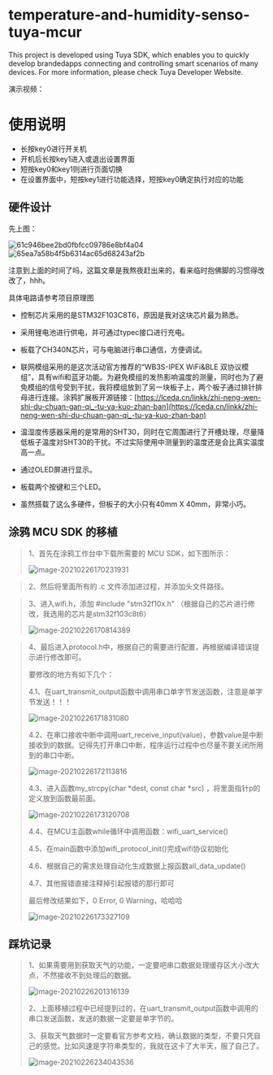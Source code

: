 # temperature-and-humidity-senso-tuya-mcur
This project is developed using Tuya SDK, which enables you to quickly develop brandedapps connecting and controlling smart scenarios of many devices.
For more information, please check Tuya Developer Website.



演示视频：



# 使用说明

- 长按key0进行开关机
- 开机后长按key1进入或退出设置界面
- 短按key0和key1则进行页面切换
- 在设置界面中，短按key1进行功能选择，短按key0确定执行对应的功能



## 硬件设计

先上图：


![61c946bee2bd0fbfcc09786e8bf4a04](https://user-images.githubusercontent.com/62596403/109374783-d079e400-78f2-11eb-8d18-fda1e505a30f.jpg)
![65ea7a58b4f5b6314ac65d68243af2b](https://user-images.githubusercontent.com/62596403/109374789-d4a60180-78f2-11eb-9f46-a1ffeabdea10.jpg)


注意到上面的时间了吗，这篇文章是我熬夜赶出来的，看来临时抱佛脚的习惯得改改了，hhh。

具体电路请参考项目原理图

- 控制芯片采用的是STM32F103C8T6，原因是我对这块芯片最为熟悉。
- 采用锂电池进行供电，并可通过typec接口进行充电。
- 板载了CH340N芯片，可与电脑进行串口通信，方便调试。

- 联网模组采用的是这次活动官方推荐的“WB3S-IPEX WiFi&BLE 双协议模组”，具有wifi和蓝牙功能。为避免模组的发热影响温度的测量，同时也为了避免模组的信号受到干扰，我将模组放到了另一块板子上，两个板子通过排针排母进行连接。涂鸦扩展板开源链接：[https://lceda.cn/linkk/zhi-neng-wen-shi-du-chuan-gan-qi_-tu-ya-kuo-zhan-ban](https://lceda.cn/linkk/zhi-neng-wen-shi-du-chuan-gan-qi_-tu-ya-kuo-zhan-ban)
- 温湿度传感器采用的是常用的SHT30，同时在它周围进行了开槽处理，尽量降低板子温度对SHT30的干扰。不过实际使用中测量到的温度还是会比真实温度高一点。
- 通过OLED屏进行显示。
- 板载两个按键和三个LED。
- 虽然搭载了这么多硬件，但板子的大小只有40mm X 40mm，非常小巧。



## 涂鸦 MCU SDK 的移植

> 1、首先在涂鸦工作台中下载所需要的 MCU SDK，如下图所示：
>
> ![image-20210226170231931](https://user-images.githubusercontent.com/62596403/109374797-e687a480-78f2-11eb-8697-afd0dd56c666.png)


> 2、然后将里面所有的 .c 文件添加进过程，并添加头文件路径。


> 3、进入wifi.h，添加 #include "stm32f10x.h" （根据自己的芯片进行修改，我选用的芯片是stm32f103c8t6）
>
> ![image-20210226170814389](https://user-images.githubusercontent.com/62596403/109374802-f99a7480-78f2-11eb-885c-6404bca4400c.png)


> 4、最后进入protocol.h中，根据自己的需要进行配置，再根据编译错误提示进行修改即可。
>
> 要修改的地方有如下几个：
>
> 4.1、在uart_transmit_output函数中调用串口单字节发送函数，注意是单字节发送！！！
>
> ![image-20210226171831080](https://user-images.githubusercontent.com/62596403/109374806-00c18280-78f3-11eb-94db-707ecebd07a6.png)
>
> 4.2、在串口接收中断中调用uart_receive_input(value)，参数value是中断接收到的数据。记得先打开串口中断，程序运行过程中也尽量不要关闭所用到的串口中断。
>
> ![image-20210226172113816](https://user-images.githubusercontent.com/62596403/109374815-0a4aea80-78f3-11eb-8522-9ce7936d1e17.png)
>
> 4.3、进入函数my_strcpy(char *dest, const char *src) ，将里面指针p的定义放到函数最前面。
>
> ![image-20210226173120708](https://user-images.githubusercontent.com/62596403/109374820-15057f80-78f3-11eb-8927-7fa4aa753efe.png)
>
> 4.4、在MCU主函数while循环中调用函数：wifi_uart_service()
>
> 4.5、在main函数中添加wifi_protocol_init()完成wifi协议初始化
>
> 4.6、根据自己的需求处理自动化生成数据上报函数all_data_update()
>
> 4.7、其他报错直接注释掉引起报错的那行即可
>
> 最后修改结果如下，0 Error, 0 Warning，哈哈哈
>
> ![image-20210226173327109](https://user-images.githubusercontent.com/62596403/109374825-1df65100-78f3-11eb-8d8e-8e71c12a4998.png)



## 踩坑记录

> 1、如果需要用到获取天气的功能，一定要吧串口数据处理缓存区大小改大点，不然接收不到处理后的数据。
>
> ![image-20210226201316139](https://user-images.githubusercontent.com/62596403/109374826-251d5f00-78f3-11eb-8d4c-78257cae6533.png)
>
> 2、上面移植过程中已经提到过的，在uart_transmit_output函数中调用的串口发送函数，发送的数据一定要是单字节的。
>
> 3、获取天气数据时一定要看官方参考文档，确认数据的类型，不要只凭自己的感觉。比如风速是字符串类型的，我就在这卡了大半天，服了自己了。
>
> ![image-20210226234043536](https://user-images.githubusercontent.com/62596403/109374837-323a4e00-78f3-11eb-9d4d-46e70c3bc4ce.png)
